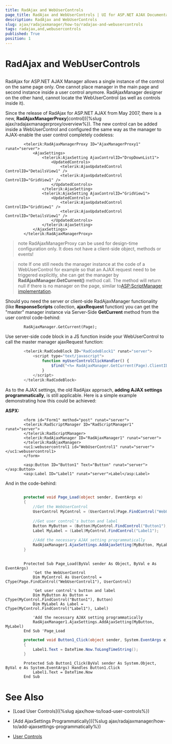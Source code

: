 ```yaml
---
title: RadAjax and WebUserControls
page_title: RadAjax and WebUserControls | UI for ASP.NET AJAX Documentation
description: RadAjax and WebUserControls
slug: ajax/radajaxmanager/how-to/radajax-and-webusercontrols
tags: radajax,and,webusercontrols
published: True
position: 1
---
```


# RadAjax and WebUserControls



## 

RadAjax for ASP.NET AJAX Manager allows a single instance of the control on the same page only. One cannot place manager in the main page and second instance inside a user control anymore. RadAjaxManager designer on the other hand, cannot locate the WebUserControl (as well as controls inside it).

Since the release of RadAjax for ASP.NET AJAX from May 2007, there is a new, __RadAjaxManagerProxy__[control]({%slug ajax/radajaxmanagerproxy/overview%}). The new control can be added inside a WebUserControl and configured the same way as the manager to AJAX-enable the user control completely codeless:

````ASPNET
	    <telerik:RadAjaxManagerProxy ID="AjaxManagerProxy1" runat="server">
	        <AjaxSettings>
	            <telerik:AjaxSetting AjaxControlID="DropDownList1">
	                <UpdatedControls>
	                    <telerik:AjaxUpdatedControl ControlID="DetailsView1" />
	                    <telerik:AjaxUpdatedControl ControlID="GridView1" />
	                </UpdatedControls>
	            </telerik:AjaxSetting>
	            <telerik:AjaxSetting AjaxControlID="GridView1">
	                <UpdatedControls>
	                    <telerik:AjaxUpdatedControl ControlID="GridView1" />
	                    <telerik:AjaxUpdatedControl ControlID="DetailsView1" />
	                </UpdatedControls>
	            </telerik:AjaxSetting>
	        </AjaxSettings>
	    </telerik:RadAjaxManagerProxy>
````



>note RadAjaxManagerProxy can be used for design-time configuration only. It does not have a client-side object, methods or events!
>


>note If one still needs the manager instance at the code of a WebUserControl for example so that an AJAX request need to be triggered explicitly, she can get the manager by __RadAjaxManager.GetCurrent()__ method call. The method will return null if there is no manager on the page, similar to[ASP:ScriptManager implementation](http://msdn.microsoft.com/en-us/magazine/cc163354.aspx).
>


Should you need the server or client-side RadAjaxManager functionality (like __ResponseScripts__ collection, __ajaxRequest__ function) you can get the "master" manager instance via Server-Side __GetCurrent__ method from the user control code-behind:

````ASPNET
	    RadAjaxManager.GetCurrent(Page);
````



Use server-side code block in a JS function inside your WebUserControl to call the master manager ajaxRequest function:

````JavaScript
	    <telerik:RadCodeBlock ID="RadCodeBlock1" runat="server">
	        <script type="text/javascript">
	            function myUserControlClickHandler() {
	                $find("<%= RadAjaxManager.GetCurrent(Page).ClientID %>").ajaxRequest("content");
	            }
	        </script>
	    </telerik:RadCodeBlock>
````



As to the AJAX settings, the old RadAjax approach, __adding AJAX settings programmatically__, is still applicable. Here is a simple example demonstrating how this could be achieved:

__ASPX:__

````ASPNET
	    <form id="Form1" method="post" runat="server">
	    <telerik:RadScriptManager ID="RadScriptManager1" runat="server">
	    </telerik:RadScriptManager>
	    <telerik:RadAjaxManager ID="RadAjaxManager1" runat="server">
	    </telerik:RadAjaxManager>
	    <uc1:webusercontrol1 id="WebUserControl1" runat="server"></uc1:webusercontrol1>
	    </form>
````



````ASPNET
	    <asp:Button ID="Button1" Text="Button" runat="server"></asp:Button>
	    <asp:Label ID="Label1" runat="server">Label</asp:Label>
````



And in the code-behind:



````C#
	
	    protected void Page_Load(object sender, EventArgs e)
	    {
	        //Get the WebUserControl
	        UserControl MyControl = (UserControl)Page.FindControl("WebUserControl1");
	
	        //Get user control's button and label
	        Button MyButton = (Button)MyControl.FindControl("Button1");
	        Label MyLabel = (Label)MyControl.FindControl("Label1");
	
	        //Add the necessary AJAX setting programmatically
	        RadAjaxManager1.AjaxSettings.AddAjaxSetting(MyButton, MyLabel);
	    }
				
````
````VB.NET
	    Protected Sub Page_Load(ByVal sender As Object, ByVal e As EventArgs)
	        'Get the WebUserControl
	        Dim MyControl As UserControl = CType(Page.FindControl("WebUserControl1"), UserControl)
	
	        'Get user control's button and label
	        Dim MyButton As Button = CType(MyControl.FindControl("Button1"), Button)
	        Dim MyLabel As Label = CType(MyControl.FindControl("Label1"), Label)
	
	        'Add the necessary AJAX setting programmatically
	        RadAjaxManager1.AjaxSettings.AddAjaxSetting(MyButton, MyLabel)
	    End Sub 'Page_Load  
````




````C#
	    protected void Button1_Click(object sender, System.EventArgs e)
	    {
	        Label1.Text = DateTime.Now.ToLongTimeString();
	    }
````
````VB.NET
	    Protected Sub Button1_Click(ByVal sender As System.Object, ByVal e As System.EventArgs) Handles Button1.Click
	        Label1.Text = DateTime.Now
	    End Sub
````


# See Also

 * [Load User Controls]({%slug ajax/how-to/load-user-controls%})

 * [Add AjaxSettings Programmatically]({%slug ajax/radajaxmanager/how-to/add-ajaxsettings-programmatically%})

 * [User Controls](http://demos.telerik.com/aspnet-ajax/Ajax/Examples/Manager/UserControl/DefaultCS.aspx)
